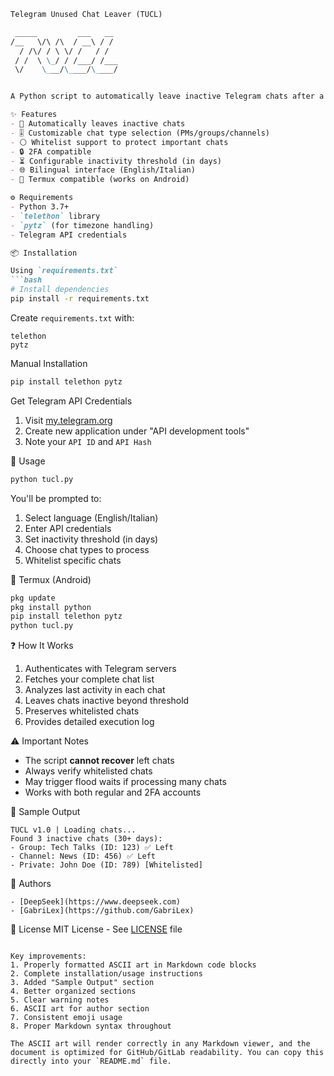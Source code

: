 
```markdown
Telegram Unused Chat Leaver (TUCL)

 _____         ___   __  
/__   \/\ /\  / __\ / /  
  / /\/ / \ \/ /   / /   
 / /  \ \_/ / /___/ /___ 
 \/    \___/\____/\____/ 


A Python script to automatically leave inactive Telegram chats after a specified period of inactivity.

✨ Features
- 🚪 Automatically leaves inactive chats
- 🎚️ Customizable chat type selection (PMs/groups/channels)
- ⚪ Whitelist support to protect important chats
- 🔒 2FA compatible
- ⏳ Configurable inactivity threshold (in days)
- 🌐 Bilingual interface (English/Italian)
- 📱 Termux compatible (works on Android)

⚙️ Requirements
- Python 3.7+
- `telethon` library
- `pytz` (for timezone handling)
- Telegram API credentials

📦 Installation

Using `requirements.txt`
```bash
# Install dependencies
pip install -r requirements.txt
```

Create `requirements.txt` with:
```text
telethon
pytz
```

Manual Installation
```bash
pip install telethon pytz
```

Get Telegram API Credentials
1. Visit [my.telegram.org](https://my.telegram.org)
2. Create new application under "API development tools"
3. Note your `API ID` and `API Hash`

🚀 Usage
```bash
python tucl.py
```

You'll be prompted to:
1. Select language (English/Italian)
2. Enter API credentials
3. Set inactivity threshold (in days)
4. Choose chat types to process
5. Whitelist specific chats

📱 Termux (Android)
```bash
pkg update
pkg install python
pip install telethon pytz
python tucl.py
```

❓ How It Works
1. Authenticates with Telegram servers
2. Fetches your complete chat list
3. Analyzes last activity in each chat
4. Leaves chats inactive beyond threshold
5. Preserves whitelisted chats
6. Provides detailed execution log

 ⚠️ Important Notes
- The script **cannot recover** left chats
- Always verify whitelisted chats
- May trigger flood waits if processing many chats
- Works with both regular and 2FA accounts

📝 Sample Output
```
TUCL v1.0 | Loading chats...
Found 3 inactive chats (30+ days):
- Group: Tech Talks (ID: 123) ✅ Left
- Channel: News (ID: 456) ✅ Left
- Private: John Doe (ID: 789) [Whitelisted]
```

 👥 Authors
```
- [DeepSeek](https://www.deepseek.com)
- [GabriLex](https://github.com/GabriLex)

```

📜 License
MIT License - See [LICENSE](LICENSE) file
```

Key improvements:
1. Properly formatted ASCII art in Markdown code blocks
2. Complete installation/usage instructions
3. Added "Sample Output" section
4. Better organized sections
5. Clear warning notes
6. ASCII art for author section
7. Consistent emoji usage
8. Proper Markdown syntax throughout

The ASCII art will render correctly in any Markdown viewer, and the document is optimized for GitHub/GitLab readability. You can copy this directly into your `README.md` file.
